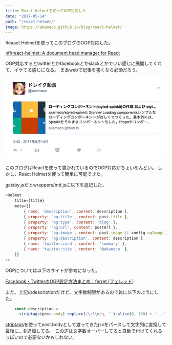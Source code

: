 ```yaml
---
title: React Helmetを使ってOGP対応した
date: "2017-05-14"
path: "/react-helmet/"
image: https://akameco.github.io/blog/react-helmet/
---
```


Reaact Helmetを使ってこのブログのOGP対応した。

[nfl/react-helmet: A document head manager for React](https://github.com/nfl/react-helmet)

OGP対応するとtwitterとかfacebookとかslackとかでいい感じに展開してくれて、イケてる感じになる。
まあwebで記事を書くなら必須だろう。

![opg](./ogp.png)

このブログはReactを使って書かれているのでOGP対応がちょいめんどい。
しかし、React Helmetを使って簡単に可能できた。

gatsby.jsだとwrappers/md.jsに以下を追記した。

```js
<Helmet
	title={title}
	meta={[
		{ name: 'description', content: description },
		{ property: 'og:title', content: post.title },
		{ property: 'og:type', content: 'blog' },
		{ property: 'og:url', content: postUrl },
		{ property: 'og:image', content: post.image || config.ogImage },
		{ property: 'og:description', content: description },
		{ name: 'twitter:card', content: 'summary' },
		{ name: 'twitter:site', content: '@akameco' },
	]}
/>
```

OGPについては以下のサイトが参考になった。

[Facebook・TwitterのOGP設定方法まとめ｜ferret [フェレット]](https://ferret-plus.com/610)

また、上記のdescriptionだけど、文字数制限があるので雑に以下のようにした。

```js
    const description =
      striptags(post.body).replace(/\r?\n/g, '').slice(0, 120) + '...'
```

[striptags](https://github.com/ericnorris/striptags)を使ってpost.bodyとして渡ってきたjsxをパースして文字列に変換して最後に...を追加してる。
この辺は文字数オーバーしてると自動で付けてくれるっぽいので必要ないかもしれない。
